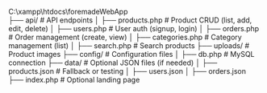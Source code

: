 C:\xampp\htdocs\foremadeWebApp\
├── api/                    # API endpoints
│   ├── products.php        # Product CRUD (list, add, edit, delete)
│   ├── users.php           # User auth (signup, login)
│   ├── orders.php          # Order management (create, view)
│   ├── categories.php      # Category management (list)
│   ├── search.php          # Search products
├── uploads/                # Product images
├── config/                 # Configuration files
│   ├── db.php              # MySQL connection
├── data/                   # Optional JSON files (if needed)
│   ├── products.json       # Fallback or testing
│   ├── users.json
│   ├── orders.json
├── index.php               # Optional landing page